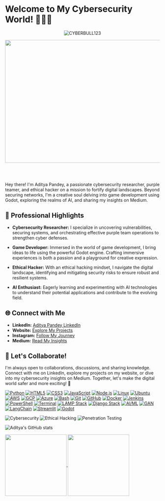 # Welcome to My Cybersecurity World! 👨‍💻🌐
<p align="center"> <img src="https://komarev.com/ghpvc/?username=CYBERBULL123&label=Profile%20views&color=0e75b6&style=flat" alt="CYBERBULL123" />

<div align="center">
  <img height="400", width="800" src="https://media.giphy.com/media/65n8RPEa3r65q/giphy.gif" />
</div>
</div>

<br></br>

Hey there! I'm Aditya Pandey, a passionate cybersecurity researcher, purple teamer, and ethical hacker on a mission to fortify digital landscapes. Beyond securing networks, I'm a creative soul delving into game development using Godot, exploring the realms of AI, and sharing my insights on Medium.

## 💼 Professional Highlights

- **Cybersecurity Researcher:** I specialize in uncovering vulnerabilities, securing systems, and orchestrating effective purple team operations to strengthen cyber defenses.

- **Game Developer:** Immersed in the world of game development, I bring ideas to life using the powerful Godot engine. Crafting immersive experiences is both a passion and a playground for creative expression.

- **Ethical Hacker:** With an ethical hacking mindset, I navigate the digital landscape, identifying and mitigating security risks to ensure robust and resilient systems.

- **AI Enthusiast:** Eagerly learning and experimenting with AI technologies to understand their potential applications and contribute to the evolving field.

## 🌐 Connect with Me

- **LinkedIn:** [Aditya Pandey LinkedIn](https://www.linkedin.com/in/aditya-pandey-896109224/)
- **Website:** [Explore My Projects](https://aadi-web-1.onrender.com)
- **Instagram:** [Follow My Journey](https://www.instagram.com/igx__aadi/)
- **Medium:** [Read My Insights](https://cyberbull.medium.com/)

## 🚀 Let's Collaborate!

I'm always open to collaborations, discussions, and sharing knowledge. Connect with me on LinkedIn, explore my projects on my website, or dive into my cybersecurity insights on Medium. Together, let's make the digital world safer and more exciting! 🌟

[![Python](https://img.shields.io/badge/Python-3776AB?style=for-the-badge&logo=python&logoColor=white)](https://www.python.org/)
[![HTML5](https://img.shields.io/badge/HTML5-E34F26?style=for-the-badge&logo=html5&logoColor=white)](https://developer.mozilla.org/en-US/docs/Web/Guide/HTML/HTML5)
[![CSS3](https://img.shields.io/badge/CSS3-1572B6?style=for-the-badge&logo=css3&logoColor=white)](https://developer.mozilla.org/en-US/docs/Web/CSS)
[![JavaScript](https://img.shields.io/badge/JavaScript-F7DF1E?style=for-the-badge&logo=javascript&logoColor=black)](https://developer.mozilla.org/en-US/docs/Web/JavaScript)
[![Node.js](https://img.shields.io/badge/Node.js-339933?style=for-the-badge&logo=node.js&logoColor=white)](https://nodejs.org/)
[![Linux](https://img.shields.io/badge/Linux-FCC624?style=for-the-badge&logo=linux&logoColor=black)](https://www.linux.org/)
[![Ubuntu](https://img.shields.io/badge/Ubuntu-E95420?style=for-the-badge&logo=ubuntu&logoColor=white)](https://ubuntu.com/)
[![AWS](https://img.shields.io/badge/AWS-232F3E?style=for-the-badge&logo=amazon-aws&logoColor=white)](https://aws.amazon.com/)
[![GCP](https://img.shields.io/badge/GCP-4285F4?style=for-the-badge&logo=google-cloud&logoColor=white)](https://cloud.google.com/)
[![Azure](https://img.shields.io/badge/Azure-0089D6?style=for-the-badge&logo=microsoft-azure&logoColor=white)](https://azure.microsoft.com/)
[![Bash](https://img.shields.io/badge/Bash-4EAA25?style=for-the-badge&logo=gnu-bash&logoColor=white)](https://www.gnu.org/software/bash/)
[![Git](https://img.shields.io/badge/-Git-F05032?style=for-the-badge&logo=git&logoColor=white)](link-to-your-repository)
[![GitHub](https://img.shields.io/badge/-GitHub-181717?style=for-the-badge&logo=github&logoColor=white)](link-to-your-github-profile)
[![Docker](https://img.shields.io/badge/Docker-2496ED?style=for-the-badge&logo=docker&logoColor=white)](https://www.docker.com/)
[![Jenkins](https://img.shields.io/badge/Jenkins-D24939?style=for-the-badge&logo=jenkins&logoColor=white)](https://www.jenkins.io/)
[![PowerShell](https://img.shields.io/badge/PowerShell-5391FE?style=for-the-badge&logo=powershell&logoColor=white)](https://docs.microsoft.com/en-us/powershell/)
[![Terminal](https://img.shields.io/badge/Terminal-4D4D4D?style=for-the-badge&logo=windows-terminal&logoColor=white)](https://aka.ms/terminal)
[![LAMP Stack](https://img.shields.io/badge/LAMP-FFDB58?style=for-the-badge&logo=apache&logoColor=white)](https://www.linux.org/)
[![Django Stack](https://img.shields.io/badge/Django-092E20?style=for-the-badge&logo=django&logoColor=white)](https://www.djangoproject.com/)
[![AI/ML](https://img.shields.io/badge/AI%2FML-4285F4?style=for-the-badge&logo=google&logoColor=white)](https://cloud.google.com/products/ai)
[![GAN](https://img.shields.io/badge/GAN-000000?style=for-the-badge&logo=deezer&logoColor=white)](https://www.deezer.com/)
[![LangChain](https://img.shields.io/badge/LangChain-002D55?style=for-the-badge&logo=java&logoColor=white)](https://www.java.com/)
[![Streamlit](https://img.shields.io/badge/Streamlit-FF4E7E?style=for-the-badge&logo=streamlit&logoColor=white)](https://www.streamlit.io/)
[![Godot](https://img.shields.io/badge/Godot-478CBF?style=for-the-badge&logo=godot-engine&logoColor=white)](https://godotengine.org/)

<img src="https://img.shields.io/badge/Cybersecurity-2E3B4E?style=for-the-badge&logo=security&logoColor=white" alt="Cybersecurity">
<img src="https://img.shields.io/badge/Ethical%20Hacking-4EAA25?style=for-the-badge&logo=hackaday&logoColor=white" alt="Ethical Hacking">
<img src="https://img.shields.io/badge/Penetration%20Testing-2E3B4E?style=for-the-badge&logo=metasploit&logoColor=white" alt="Penetration Testing">

![Aditya's GitHub stats](https://github-readme-stats.vercel.app/api?username=CYBERBULL123&show=reviews,discussions_started,discussions_answered,prs_merged,prs_merged_percentage&icons=true&theme=radical)


<a href="https://github.com/CYBERBULL123">
  <img height=200 align="center" src="https://github-readme-stats.vercel.app/api?username=CYBERBULL123&show_icons=true&theme=radical" />
</a>

<a href="https://github.com/CYBERBULL123">
  <img height=200 align="center" src="https://github-readme-stats.vercel.app/api/top-langs?username=CYBERBULL123&layout=compact&langs_count=8&card_width=340&theme=radical" />
</a>
